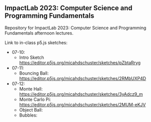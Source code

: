 ## ImpactLab 2023: Computer Science and Programming Fundamentals

Repository for ImpactLab 2023: Computer Science and Programming Fundamentals afternoon lectures.

Link to in-class p5.js sketches:

 - 07-10:
     - Intro Sketch https://editor.p5js.org/micahdschuster/sketches/pZbtaRryg
 - 07-11:
     - Bouncing Ball: https://editor.p5js.org/micahdschuster/sketches/2RMbUXP4D
 - 07-12:
     - Monte Hall: https://editor.p5js.org/micahdschuster/sketches/3yAdcz9_m
     - Monte Carlo Pi: https://editor.p5js.org/micahdschuster/sketches/2MUM-eKJV
     - Object Ball:
     - Bubbles:
